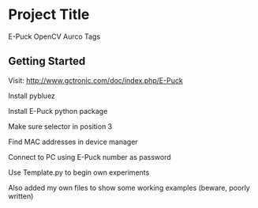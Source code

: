 # Project Title

E-Puck OpenCV Aurco Tags

## Getting Started

Visit: http://www.gctronic.com/doc/index.php/E-Puck 

Install pybluez 

Install E-Puck python package 

Make sure selector in position 3

Find MAC addresses in device manager 

Connect to PC using E-Puck number as password

Use Template.py to begin own experiments 

Also added my own files to show some working examples (beware, poorly written)




